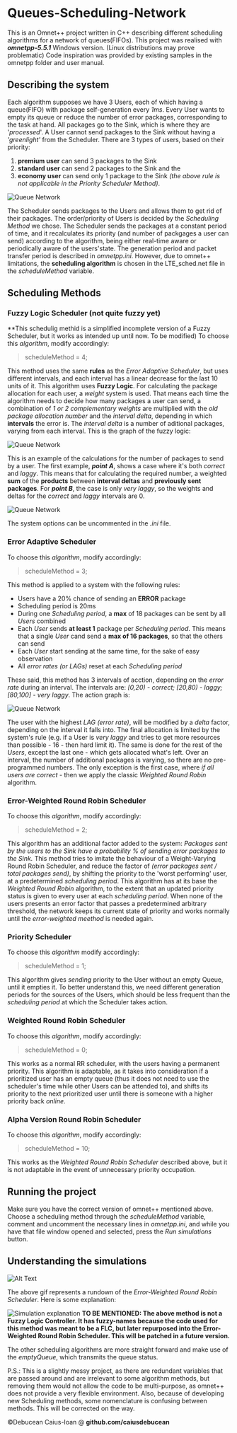 # Queues-Scheduling-Network
This is an Omnet++ project written in C++ describing different scheduling algorithms for a network of queues(FIFOs).
This project was realised with **_omnetpp-5.5.1_** Windows version. (Linux distributions may prove problematic)
Code inspiration was provided by existing samples in the omnetpp folder and user manual.

## Describing the system

Each algorithm supposes we have 3 Users, each of which having a queue(FIFO) with package self-generation every *1ms*.
Every User wants to empty its queue or reduce the number of error packages, corresponding to the task at hand.
All packages go to the Sink, which is where they are '_processed_'.
A User cannot send packages to the Sink without having a _'greenlight'_ from the Scheduler. There are 3 types of users, based on their priority: 
1. **premium user** can send 3 packages to the Sink
2. **standard user** can send 2 packages to the Sink and the 
3. **economy user** can send only 1 package to the Sink
_(the above rule is not applicable in the Priority Scheduler Method)_.

![Queue Network](https://i.imgur.com/dadD22m.png)

The Scheduler sends packages to the Users and allows them to get rid of their packages. The order/priority of Users is decided by the _Scheduling Method_ we chose. The Scheduler sends the packages at a constant period of time, and it recalculates its priority (and number of packgages a user can send) according to the algorithm, being either real-time aware or periodically aware of the users'state.
The generation period and packet transfer period is described in _omnetpp.ini_.
However, due to omnet++ limitations, the **scheduling algorithm** is chosen in the LTE_sched.net file in the _scheduleMethod_ variable.

## Scheduling Methods
### Fuzzy Logic Scheduler (not quite fuzzy yet)
**This schedulig methid is a simplified incomplete version of a Fuzzy Scheduler, but it works as intended up until now. To be modified)
To choose this _algorithm_, modify accordingly:
>scheduleMethod = 4;

This method uses the same **rules** as the _Error Adaptive Scheduler_, but uses different intervals, and each interval has a linear decrease for the last 10 units of it. This algorithm uses **Fuzzy Logic**. For calculating the package allocation for each user, a _weight_ system is used. That means each time the algorithm needs to decide how many packages a user can send, a combination of _1 or 2 complementary weights_ are multiplied with the *old package allocation number* and the _interval delta_, depending in which **intervals** the error is. The _interval delta_ is a number of aditional packages, varying from each interval. This is the graph of the fuzzy logic:

![Queue Network](https://i.imgur.com/9iosRwF.png)

This is an example of the calculations for the number of packages to send by a user. The first example, _**point A**_, shows a case where it's both *correct* and *laggy*. This means that for calculating the required number, a weighted **sum** of the **products** between **interval deltas** and **previously sent packages**. For _**point B**_, the case is only _very laggy_, so the weights and deltas for the _correct_ and _laggy_ intervals are 0.

![Queue Network](https://i.imgur.com/HNSxs9Z.png)

The system options can be uncommented in the _.ini_ file.

### Error Adaptive Scheduler
To choose this _algorithm_, modify accordingly:
>scheduleMethod = 3;

This method is applied to a system with the following rules:
* Users have a 20% chance of sending an **ERROR** package
* Scheduling period is 20ms
* During one *Scheduling period*, a **max** of 18 packages can be sent by all _Users_ combined
* Each _User_ sends **at least 1** package per *Scheduling period*. This means that a single _User_ cand send a **max of 16 packages**, so that the others can send
* Each _User_ start sending at the same time, for the sake of easy observation
* All _error rates (or LAGs)_ reset at each _Scheduling period_

These said, this method has 3 intervals of acction, depending on the _error rate_  during an interval. The intervals are: _[0,20) - correct; [20,80) - laggy; [80,100] - very laggy_. The action graph is:

![Queue Network](https://i.imgur.com/x4M3vyN.png)

The user with the highest _LAG (error rate)_, will be modified by a _delta_ factor, depending on the interval it falls into. The final allocation is limited by the system's rule (e.g. if a User is _very laggy_ and tries to get more resources than possible - 16 - then hard limit it). The same is done for the rest of the _Users_, except the last one - which gets allocated what's left.
 Over an interval, the number of additional packages is varying, so there are no pre-programmed numbers. The only exception is the first case, where _if all users are correct_ - then we apply the classic _Weighted Round Robin_ algorithm.


### Error-Weighted Round Robin Scheduler
To choose this _algorithm_, modify accordingly:
>scheduleMethod = 2;

This algorithm has an additional factor added to the system: _Packages sent by the users to the Sink have a probability % of sending error packages to the Sink._ This method tries to imitate the behaviour of a Weight-Varying Round Robin Scheduler, and reduce the factor of _(error packages sent / total packages send)_, by shifting the priority to the 'worst performing' user, at a predetermined _scheduling period_. This algorithm has at its base the _Weighted Round Robin_ algorithm, to the extent that an updated priority status is given to every user at each _scheduling period_. When none of the users presents an error factor that passes a predetermined arbitrary threshold, the network keeps its current state of priority and works normally until the _error-weighted meethod_ is needed again.


### Priority Scheduler
To choose this _algorithm_ modify accordingly:
>scheduleMethod = 1;

This algorithm gives _sending_ priority to the User without an empty Queue, until it empties it. To better understand this, we need different generation periods for the sources of the Users, which should be less frequent than the _scheduling period_ at which the Scheduler takes action.

### Weighted Round Robin Scheduler
To choose this _algorithm_, modify accordingly:
>scheduleMethod = 0;

This works as a normal RR scheduler, with the users having a permanent priority. This algorithm is adaptable, as it takes into consideration if a prioritized user has an empty queue (thus it does not need to use the scheduler's time while other Users can be attended to), and shifts its priority to the next prioritized user until there is someone with a higher priority back _online_.

### Alpha Version Round Robin Scheduler
To choose this _algorithm_, modify accordingly:
>scheduleMethod = 10;

This works as the _Weighted Round Robin Scheduler_ described above, but it is not adaptable in the event of unnecessary priority occupation.

## Running the project
Make sure you have the correct version of omnet++ mentioned above. Choose a scheduling method through the _scheduleMethod_ variable, comment and uncomment the necessary lines in _omnetpp.ini_, and while you have that file window opened and selected, press the _Run simulations_ button.

## Understanding the simulations
![Alt Text](https://media.giphy.com/media/d7TYfGxcqzrcwk1K02/giphy.gif)

The above gif represents a rundown of the *Error-Weighted Round Robin Scheduler*. Here is some explanation:

![Simulation explanation](https://i.imgur.com/HWYThPE.png)
**TO BE MENTIONED: The above method is not a Fuzzy Logic Controller. It has fuzzy-names because the code used for this method was meant to be a FLC, but later repurposed into the Error-Weighted Round Robin Scheduler. This will be patched in a future version.**


The other scheduling algorithms are more straight forward and make use of the _emptyQueue_, which transmits the queue status.

P.S.: This is a slightly messy project, as there are redundant variables that are passed around and are irrelevant to some algorithm methods, but removing them would not allow the code to be multi-purpose, as omnet++ does not provide a very flexible environment. Also, because of developing new Scheduling methods, some nomenclature is confusing between methods. This will be corrected on the way.

<div>&copy;Debucean Caius-Ioan @ <b>github.com/caiusdebucean</b></div>

